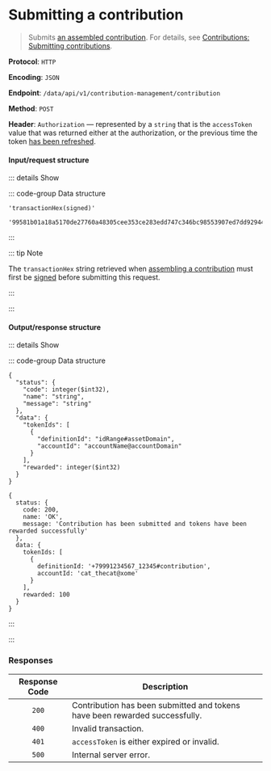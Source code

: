# Submitting a contribution

> Submits [an assembled contribution](assembling-a-contribution.md). For details, see [Contributions: Submitting contributions](../../overview/contributions.md#submitting-contributions).

**Protocol**: `HTTP`

**Encoding**: `JSON`

**Endpoint**: `/data/api/v1/contribution-management/contribution`

**Method**: `POST`

**Header**: `Authorization` — represented by a `string` that is the `accessToken` value that was returned either at the authorization, or the previous time the token [has been refreshed](../auth-controller/refreshing-authentication-tokens.md).

#### Input/request structure

::: details Show

::: code-group Data structure

```json5 [Structure]
'transactionHex(signed)'
```

```json5 [Example]
'99581b01a18a5170de27760a48305cee353ce283edd747c346bc98553907ed7dd929441bdefa28a58dd34102471806ac7812e950b27ad27dc074cc1e93bc6b80e10fd6fbb63eee0784e728e2023342dbbb42bbae9fafbe68072e6bc44acf6e9b558285667ca3aec300251cbc2096fec857c493ef8c634a64319af88202bc3f12'
```

:::

::: tip Note

The `transactionHex` string retrieved when [assembling a contribution](assembling-a-contribution.md) must first be [signed](../../tutorials-api/signing-transactions.md) before submitting this request.

:::

:::

#### Output/response structure

::: details Show

::: code-group Data structure

```json5 [Structure]
{
  "status": {
    "code": integer($int32),
    "name": "string",
    "message": "string"
  },
  "data": {
    "tokenIds": [
      {
        "definitionId": "idRange#assetDomain",
        "accountId": "accountName@accountDomain"
      }
    ],
    "rewarded": integer($int32)
  }
}
```

```json5 [Example]
{
  status: {
    code: 200,
    name: 'OK',
    message: 'Contribution has been submitted and tokens have been rewarded successfully'
  },
  data: {
    tokenIds: [
      {
        definitionId: '+79991234567_12345#contribution',
        accountId: 'cat_thecat@xome'
      }
    ],
    rewarded: 100
  }
}
```

:::

:::

### Responses

| Response Code | Description |
| :-: | --- |
| `200` | Contribution has been submitted and tokens have been rewarded successfully. |
| `400` | Invalid transaction. |
| `401` | `accessToken` is either expired or invalid. |
| `500` | Internal server error. |
